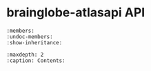 # brainglobe-atlasapi API

```{automodule} brainglobe_atlasapi
:members:
:undoc-members:
:show-inheritance:
```

```{toctree}
:maxdepth: 2
:caption: Contents:
```
